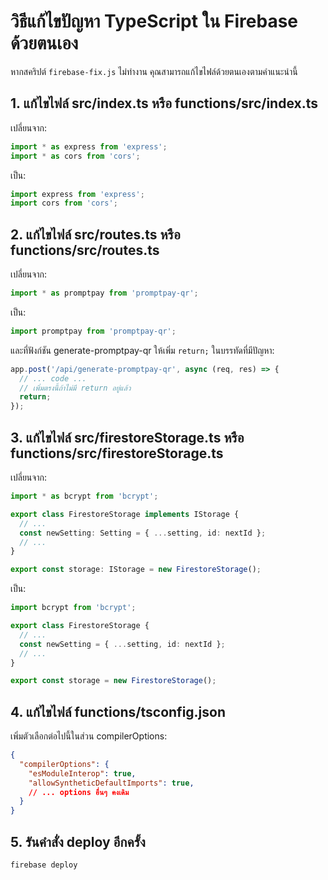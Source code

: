 # วิธีแก้ไขปัญหา TypeScript ใน Firebase ด้วยตนเอง

หากสคริปต์ `firebase-fix.js` ไม่ทำงาน คุณสามารถแก้ไขไฟล์ด้วยตนเองตามคำแนะนำนี้

## 1. แก้ไขไฟล์ src/index.ts หรือ functions/src/index.ts

เปลี่ยนจาก:
```typescript
import * as express from 'express';
import * as cors from 'cors';
```

เป็น:
```typescript
import express from 'express';
import cors from 'cors';
```

## 2. แก้ไขไฟล์ src/routes.ts หรือ functions/src/routes.ts

เปลี่ยนจาก:
```typescript
import * as promptpay from 'promptpay-qr';
```

เป็น:
```typescript
import promptpay from 'promptpay-qr';
```

และที่ฟังก์ชัน generate-promptpay-qr ให้เพิ่ม `return;` ในบรรทัดที่มีปัญหา:
```typescript
app.post('/api/generate-promptpay-qr', async (req, res) => {
  // ... code ...
  // เพิ่มตรงนี้ถ้าไม่มี return อยู่แล้ว
  return;
});
```

## 3. แก้ไขไฟล์ src/firestoreStorage.ts หรือ functions/src/firestoreStorage.ts

เปลี่ยนจาก:
```typescript
import * as bcrypt from 'bcrypt';

export class FirestoreStorage implements IStorage {
  // ...
  const newSetting: Setting = { ...setting, id: nextId };
  // ...
}

export const storage: IStorage = new FirestoreStorage();
```

เป็น:
```typescript
import bcrypt from 'bcrypt';

export class FirestoreStorage {
  // ...
  const newSetting = { ...setting, id: nextId };
  // ...
}

export const storage = new FirestoreStorage();
```

## 4. แก้ไขไฟล์ functions/tsconfig.json

เพิ่มตัวเลือกต่อไปนี้ในส่วน compilerOptions:

```json
{
  "compilerOptions": {
    "esModuleInterop": true,
    "allowSyntheticDefaultImports": true,
    // ... options อื่นๆ คงเดิม
  }
}
```

## 5. รันคำสั่ง deploy อีกครั้ง

```bash
firebase deploy
```